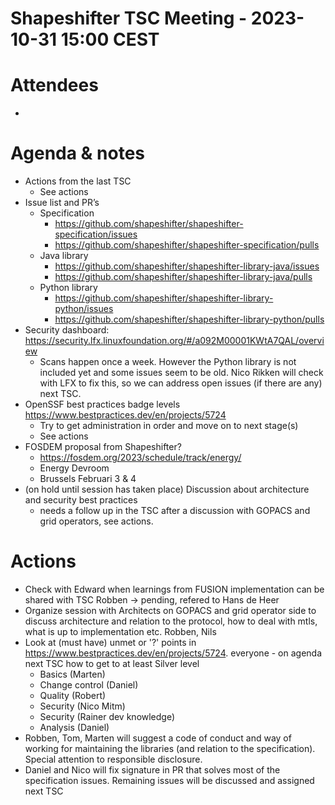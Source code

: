 # Shapeshifter TSC Meeting - 2023-10-31 15:00 CEST

# Attendees
- 

# Agenda & notes
- Actions from the last TSC
  - See actions
- Issue list and PR’s
  - Specification
      - https://github.com/shapeshifter/shapeshifter-specification/issues
      - https://github.com/shapeshifter/shapeshifter-specification/pulls
  - Java library
      - https://github.com/shapeshifter/shapeshifter-library-java/issues
      - https://github.com/shapeshifter/shapeshifter-library-java/pulls
  - Python library
      - https://github.com/shapeshifter/shapeshifter-library-python/issues
      - https://github.com/shapeshifter/shapeshifter-library-python/pulls
- Security dashboard: https://security.lfx.linuxfoundation.org/#/a092M00001KWtA7QAL/overview
  - Scans happen once a week. However the Python library is not included yet and some issues seem to be old. Nico Rikken will check with LFX to fix this, so we can address open issues (if there are any) next TSC.
- OpenSSF best practices badge levels https://www.bestpractices.dev/en/projects/5724
  - Try to get administration in order and move on to next stage(s)
  - See actions
- FOSDEM proposal from Shapeshifter?
  - https://fosdem.org/2023/schedule/track/energy/
  - Energy Devroom
  - Brussels Februari 3 & 4
- (on hold until session has taken place) Discussion about architecture and security best practices
  - needs a follow up in the TSC after a discussion with GOPACS and grid operators, see actions.


# Actions
- Check with Edward when learnings from FUSION implementation can be shared with TSC Robben -> pending, refered to Hans de Heer
- Organize session with Architects on GOPACS and grid operator side to discuss architecture and relation to the protocol, how to deal with mtls, what is up to implementation etc. Robben, Nils
- Look at (must have) unmet or '?' points in https://www.bestpractices.dev/en/projects/5724. everyone - on agenda next TSC how to get to at least Silver level
  - Basics (Marten)
  - Change control (Daniel)
  - Quality (Robert)
  - Security (Nico Mitm)
  - Security (Rainer dev knowledge)
  - Analysis (Daniel)
- Robben, Tom, Marten will suggest a code of conduct and way of working for maintaining the libraries (and relation to the specification). Special attention to responsible disclosure.
- Daniel and Nico will fix signature in PR that solves most of the specification issues. Remaining issues will be discussed and assigned next TSC
